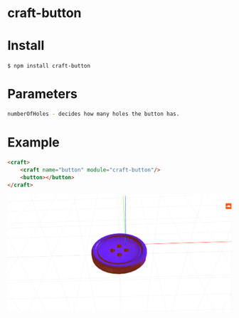# craft-button

# Install
`$ npm install craft-button`

# Parameters
```sh
numberOfHoles - decides how many holes the button has.
```

# Example
```html
<craft>
	<craft name="button" module="craft-button"/>
	<button></button>
</craft>
```

![example](example.png)